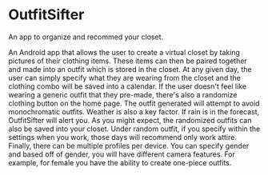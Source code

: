 # OutfitSifter
An app to organize and recommed your closet.

An Android app that allows the user to create a virtual closet by taking pictures of their clothing items. These items can then be paired together and made into an outfit which is stored in the closet. At any given day, the user can
simply specify what they are wearing from the closet and the clothing combo will be saved into a calendar. If the user doesn't feel like wearing a generic outfit that they pre-made, there's also a randomize clothing button on the home page. The outfit 
generated will attempt to avoid monochromatic outfits. Weather is also a key factor. If rain is in the forecast, OutfitSifter will alert you. As you might expect, the randomized outfits can also be saved into your closet. Under random outfit, if you 
specify within the settings when you work, those days will recommend only work attire. Finally, there can be multiple profiles per device. You can specify gender and based off of gender, you will have different camera features. For example, for female you have the ability to create one-piece outfits.

